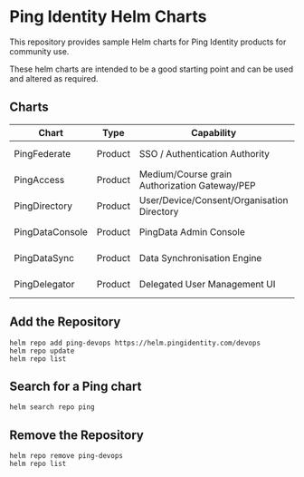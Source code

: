 # Ping Identity Helm Charts

This repository provides sample Helm charts for Ping Identity products for community use.

These helm charts are intended to be a good starting point and can be used and altered as required.


## Charts

| Chart | Type | Capability | Status | Scalable |
|--|--|--|--|--|
| PingFederate | Product | SSO / Authentication Authority | Available (Beta) | Yes |
| PingAccess | Product | Medium/Course grain Authorization Gateway/PEP | Available (Beta) | No (TBC) |
| PingDirectory | Product | User/Device/Consent/Organisation Directory | Available (Beta) | Yes |
| PingDataConsole | Product | PingData Admin Console | Available (Beta) | Not required |
| PingDataSync | Product | Data Synchronisation Engine | Not available | N/a |
| PingDelegator | Product | Delegated User Management UI | Not available | Yes |

## Add the Repository

```shell
helm repo add ping-devops https://helm.pingidentity.com/devops
helm repo update
helm repo list
```

## Search for a Ping chart
```shell
helm search repo ping
```

## Remove the Repository

```shell
helm repo remove ping-devops
helm repo list
```
